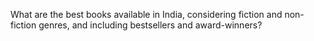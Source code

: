 What are the best books available in India, considering fiction and non-fiction genres, and including bestsellers and award-winners?